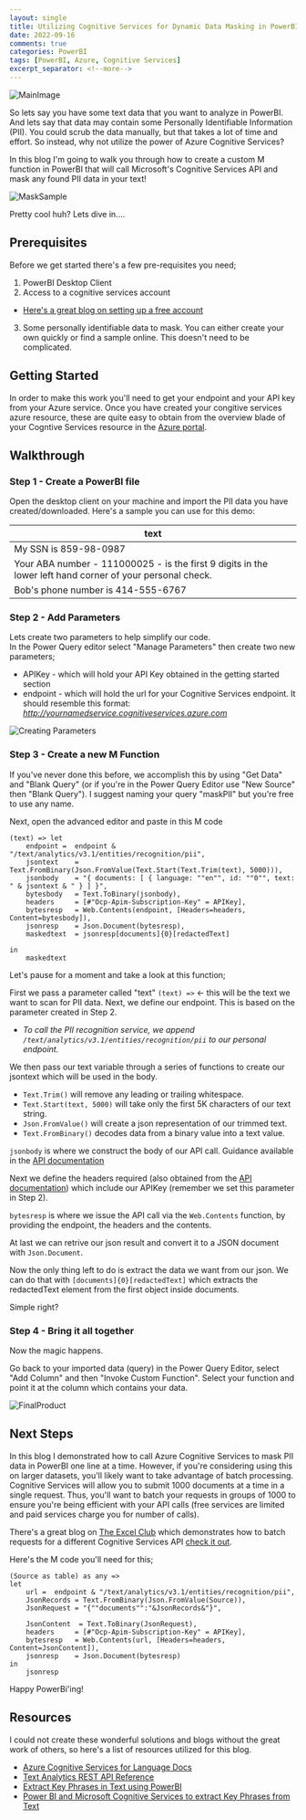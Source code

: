 ```yaml
---
layout: single
title: Utilizing Cognitive Services for Dynamic Data Masking in PowerBI
date: 2022-09-16
comments: true
categories: PowerBI
tags: [PowerBI, Azure, Cognitive Services]
excerpt_separator: <!--more-->
---
```


![MainImage](/assets/images/PBI%20Dynamic%20Data%20Masking/Unleash%20True%20Power%20with%20PII%20Entity%20Recognition.png)

So lets say you have some text data that you want to analyze in PowerBI.  And lets say that data may contain some Personally Identifiable Information (PII).  You could scrub the data manually, but that takes a lot of time and effort.  So instead, why not utilize the power of Azure Cognitive Services?

<!--more-->

In this blog I'm going to walk you through how to create a custom M function in PowerBI that will call Microsoft's Cognitive Services API and mask any found PII data in your text!  

![MaskSample](/assets/images/PBI%20Dynamic%20Data%20Masking/MaskingSampleName.png)

Pretty cool huh?  Lets dive in....

## Prerequisites

Before we get started there's a few pre-requisites you need;

1. PowerBI Desktop Client
2. Access to a cognitive services account
- [Here's a great blog on setting up a free account](https://azure.microsoft.com/en-us/blog/start-building-with-azure-cognitive-services-for-free/)
3. Some personally identifiable data to mask.  You can either create your own quickly or find a sample online.  This doesn't need to be complicated.

## Getting Started

In order to make this work you'll need to get your endpoint and your API key from your Azure service. Once you have created your congitive services azure resource, these are quite easy to obtain from the overview blade of your Cogntive Services resource in the [Azure portal](https://portal.azure.com).

## Walkthrough

### Step 1 - Create a PowerBI file
Open the desktop client on your machine and import the PII data you have created/downloaded. 
Here's a sample you can use for this demo:

|text|
|------------|
|My SSN is 859-98-0987|
|Your ABA number - 111000025 - is the first 9 digits in the lower left hand corner of your personal check.|
|Bob's phone number is 414-555-6767|


### Step 2 - Add Parameters

Lets create two parameters to help simplify our code.  
In the Power Query editor select "Manage Parameters" then create two new parameters;
- APIKey - which will hold your API Key obtained in the getting started section
- endpoint - which will hold the url for your Cognitive Services endpoint.  It should resemble this format: 
*http://yournamedservice.cognitiveservices.azure.com*

![Creating Parameters](/assets/images/PBI%20Dynamic%20Data%20Masking/ManageParameters.png)

### Step 3 - Create a new M Function
If you've never done this before, we accomplish this by using "Get Data" and "Blank Query" (or if you're in the Power Query Editor use "New Source" then "Blank Query").  I suggest naming your query "maskPII" but you're free to use any name.

Next, open the advanced editor and paste in this M code

```
(text) => let
    endpoint =  endpoint & "/text/analytics/v3.1/entities/recognition/pii",
    jsontext    = Text.FromBinary(Json.FromValue(Text.Start(Text.Trim(text), 5000))),
    jsonbody    = "{ documents: [ { language: ""en"", id: ""0"", text: " & jsontext & " } ] }",
    bytesbody   = Text.ToBinary(jsonbody),
    headers     = [#"Ocp-Apim-Subscription-Key" = APIKey],
    bytesresp   = Web.Contents(endpoint, [Headers=headers, Content=bytesbody]),
    jsonresp    = Json.Document(bytesresp),
    maskedtext  = jsonresp[documents]{0}[redactedText]
    
in
    maskedtext

```

Let's pause for a moment and take a look at this function;

First we pass a parameter called "text" `(text) =>` <- this will be the text we want to scan for PII data.
Next, we define our endpoint.  This is based on the parameter created in Step 2.
- _To call the PII recognition service, we append `/text/analytics/v3.1/entities/recognition/pii` to our personal endpoint._

We then pass our text variable through a series of functions to create our jsontext which will be used in the body.
- `Text.Trim()` will remove any leading or trailing whitespace.
- `Text.Start(text, 5000)` will take only the first 5K characters of our text string.
- `Json.FromValue()` will create a json representation of our trimmed text.
- `Text.FromBinary()` decodes data from a binary value into a text value.

`jsonbody` is where we construct the body of our API call.  Guidance available in the [API documentation](https://docs.microsoft.com/en-us/rest/api/cognitiveservices-textanalytics/3.1preview4/entities-recognition-pii/entities-recognition-pii?tabs=HTTP)

Next we define the headers required (also obtained from the [API documentation](https://docs.microsoft.com/en-us/rest/api/cognitiveservices-textanalytics/3.1preview4/entities-recognition-pii/entities-recognition-pii?tabs=HTTP)) which include our APIKey (remember we set this parameter in Step 2).

`bytesresp` is where we issue the API call via the `Web.Contents` function, by providing the endpoint, the headers and the contents.

At last we can retrive our json result and convert it to a JSON document with `Json.Document`.

Now the only thing left to do is extract the data we want from our json.  We can do that with `[documents]{0}[redactedText]` which extracts the redactedText element from the first object inside documents.

Simple right?

### Step 4 - Bring it all together
Now the magic happens.

Go back to your imported data (query) in the Power Query Editor, select "Add Column" and then "Invoke Custom Function".  Select your function and point it at the column which contains your data.

![FinalProduct](/assets/images/PBI%20Dynamic%20Data%20Masking/FinalProduct.png)

## Next Steps

In this blog I demonstrated how to call Azure Cognitive Services to mask PII data in PowerBI one line at a time.  However, if you're considering using this on larger datasets, you'll likely want to take advantage of batch processing.  Cognitive Services will allow you to submit 1000 documents at a time in a single request.  Thus, you'll want to batch your requests in groups of 1000 to ensure you're being efficient with your API calls (free services are limited and paid services charge you for number of calls).

There's a great blog on [The Excel Club](https://theexcelclub.com) which demonstrates how to batch requests for a different Cognitive Services API [check it out](https://theexcelclub.com/extract-key-phrases-from-text/).

Here's the M code you'll need for this;
```
(Source as table) as any =>
let
    url =  endpoint & "/text/analytics/v3.1/entities/recognition/pii",
    JsonRecords = Text.FromBinary(Json.FromValue(Source)),
    JsonRequest = "{""documents"":"&JsonRecords&"}",

    JsonContent  = Text.ToBinary(JsonRequest),
    headers     = [#"Ocp-Apim-Subscription-Key" = APIKey],
    bytesresp   = Web.Contents(url, [Headers=headers, Content=JsonContent]),
    jsonresp    = Json.Document(bytesresp)
in
    jsonresp
```

Happy PowerBi'ing!

## Resources

I could not create these wonderful solutions and blogs without the great work of others, so here's a list of resources utilized for this blog.

- [Azure Cognitive Services for Language Docs](https://docs.microsoft.com/en-us/azure/cognitive-services/language-service/)
- [Text Analytics REST API Reference](https://docs.microsoft.com/en-us/rest/api/cognitiveservices-textanalytics/)
- [Extract Key Phrases in Text using PowerBI](https://docs.microsoft.com/en-us/azure/cognitive-services/language-service/key-phrase-extraction/tutorials/integrate-power-bi)
- [Power BI and Microsoft Cognitive Services to extract Key Phrases from Text](https://theexcelclub.com/extract-key-phrases-from-text/)
